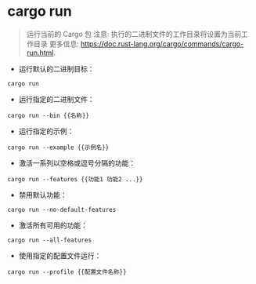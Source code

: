 # cargo run

> 运行当前的 Cargo 包
> 注意: 执行的二进制文件的工作目录将设置为当前工作目录
> 更多信息: <https://doc.rust-lang.org/cargo/commands/cargo-run.html>.

- 运行默认的二进制目标：

`cargo run`

- 运行指定的二进制文件：

`cargo run --bin {{名称}}`

- 运行指定的示例：

`cargo run --example {{示例名}}`

- 激活一系列以空格或逗号分隔的功能：

`cargo run --features {{功能1 功能2 ...}}`

- 禁用默认功能：

`cargo run --no-default-features`

- 激活所有可用的功能：

`cargo run --all-features`

- 使用指定的配置文件运行：

`cargo run --profile {{配置文件名称}}`
